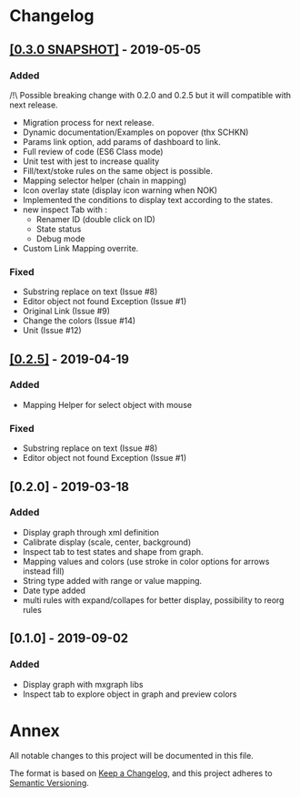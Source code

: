 # Changelog

## [[0.3.0 SNAPSHOT]](archives/agenty-flowcharting-panel-0.3.0-SNAPSHOT.zip) - 2019-05-05
### Added
  /!\ Possible breaking change with 0.2.0 and 0.2.5 but it will compatible with next release.
  - Migration process for next release.
  - Dynamic documentation/Examples on popover (thx SCHKN)
  - Params link option, add params of dashboard to link.
  - Full review of code (ES6 Class mode)
  - Unit test with jest to increase quality
  - Fill/text/stoke rules on the same object is possible.
  - Mapping selector helper (chain in mapping)
  - Icon overlay state (display icon warning when NOK)
  - Implemented the conditions to display text according to the states.
  - new inspect Tab with :
    - Renamer ID (double click on ID)
    - State status
    - Debug mode
  - Custom Link Mapping overrite.
### Fixed
  - Substring replace on text (Issue #8)
  - Editor object not found Exception (Issue #1)
  - Original Link (Issue #9)
  - Change the colors (Issue #14)
  - Unit (Issue #12)

## [[0.2.5]](archives/agenty-flowcharting-panel-0.2.5.zip) - 2019-04-19
### Added
  - Mapping Helper for select object with mouse
### Fixed
  - Substring replace on text (Issue #8)
  - Editor object not found Exception (Issue #1)

## [0.2.0] - 2019-03-18
### Added
  - Display graph through xml definition
  - Calibrate display (scale, center, background)
  - Inspect tab to test states and shape from graph.
  - Mapping values and colors (use stroke in color options for arrows instead fill)
  - String type added with range or value mapping.
  - Date type added
  - multi rules with expand/collapes for better display, possibility to reorg rules

## [0.1.0] - 2019-09-02
### Added
  - Display graph with mxgraph libs
  - Inspect tab to explore object in graph and preview colors


# Annex
All notable changes to this project will be documented in this file.

The format is based on [Keep a Changelog](https://keepachangelog.com/en/1.0.0/),
and this project adheres to [Semantic Versioning](https://semver.org/spec/v2.0.0.html).